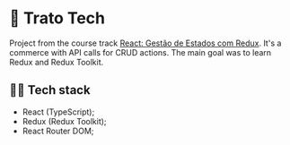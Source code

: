 # 🛒 Trato Tech 

Project from the course track [React: Gestão de Estados com Redux](https://cursos.alura.com.br/formacao-react-gestao-estados). It's a commerce with API calls for CRUD actions. The main goal was to learn Redux and Redux Toolkit.

## 👨‍💻 Tech stack

- React (TypeScript);
- Redux (Redux Toolkit);
- React Router DOM;
